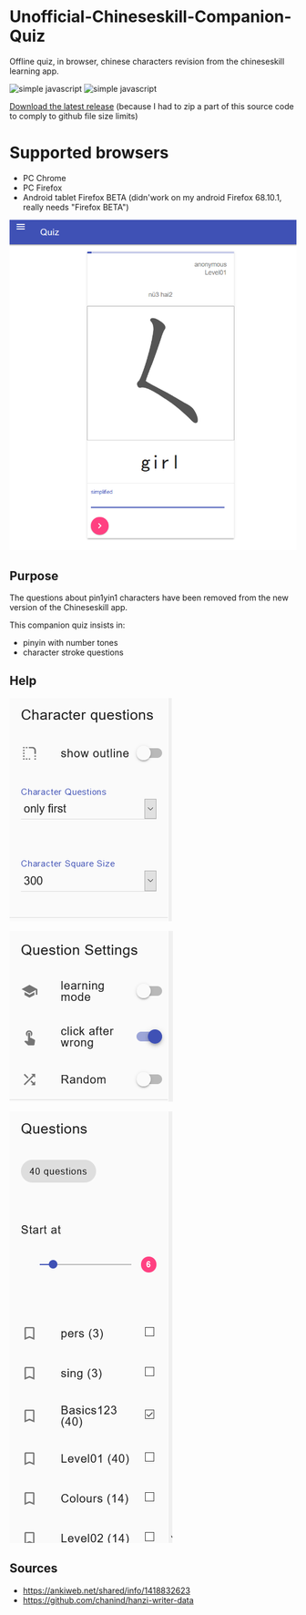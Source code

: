 # Unofficial-Chineseskill-Companion-Quiz
Offline quiz, in browser, chinese characters revision from the chineseskill learning app.

![simple javascript](https://img.shields.io/badge/javascript-simple-blue) ![simple javascript](https://img.shields.io/badge/material%20design-lite-ff69b4)

[Download the latest release](https://github.com/fxpar/Unofficial-Chineseskill-Companion-Quiz/releases)
(because I had to zip a part of this source code to comply to github file size limits)

# Supported browsers
* PC Chrome
* PC Firefox
* Android tablet Firefox BETA (didn'work on my android Firefox 68.10.1, really needs "Firefox BETA")

![Image of Yaktocat](https://github.com/fxpar/Unofficial-Chineseskill-Companion-Quiz/blob/master/screenshots/screen_20200726_134536.png)


## Purpose
The questions about pin1yin1 characters have been removed from the new version of the Chineseskill app. 

This companion quiz insists in:
* pinyin with number tones
* character stroke questions

## Help

![Hanzi Character Settings](/screenshots/hanziCharacterSettings.png)

![Hanzi Character Settings](/screenshots/questionSettings.png)

![Hanzi Character Settings](/screenshots/questions.png)



## Sources
* https://ankiweb.net/shared/info/1418832623
* https://github.com/chanind/hanzi-writer-data


